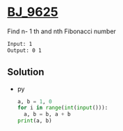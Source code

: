 # [BJ_9625](https://acmicpc.net/problem/9625)

Find n- 1 th and nth Fibonacci number

```txt
Input: 1
Output: 0 1
```

## Solution

* py

  ```py
  a, b = 1, 0
  for i in range(int(input())):
    a, b = b, a + b
  print(a, b)
  ```
